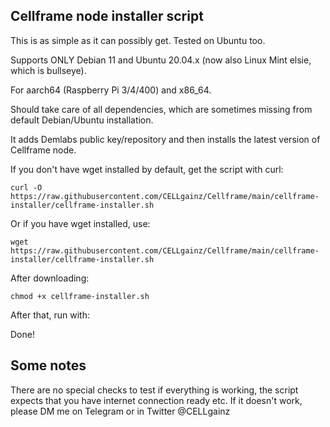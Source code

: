 ## Cellframe node installer script

This is as simple as it can possibly get. Tested on Ubuntu too.

Supports ONLY Debian 11 and Ubuntu 20.04.x (now also Linux Mint elsie, which is bullseye).

For aarch64 (Raspberry Pi 3/4/400) and x86_64.

Should take care of all dependencies, which are sometimes missing from default Debian/Ubuntu installation.

It adds Demlabs public key/repository and then installs the latest version of Cellframe node.

If you don't have wget installed by default, get the script with curl:

    curl -O https://raw.githubusercontent.com/CELLgainz/Cellframe/main/cellframe-installer/cellframe-installer.sh

Or if you have wget installed, use:

    wget https://raw.githubusercontent.com/CELLgainz/Cellframe/main/cellframe-installer/cellframe-installer.sh

After downloading:

    chmod +x cellframe-installer.sh

After that, run with:

Done!

## Some notes

There are no special checks to test if everything is working, the script expects that you have internet connection ready etc. If it doesn't work, please DM me on Telegram or in Twitter @CELLgainz

